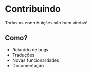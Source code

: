 Contribuindo
============

Todas as contribuições são bem vindas!

## Como?

* Relatório de bugs
* Traduções
* Novas funcionalidades
* Documentação